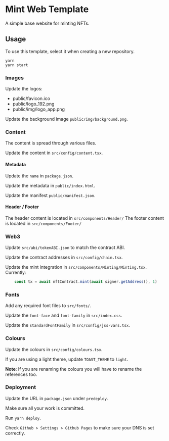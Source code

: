 # Mint Web Template

A simple base website for minting NFTs. 

## Usage

To use this template, select it when creating a new repository.

```
yarn
yarn start
```

### Images

Update the logos:

* public/favicon.ico
* public/logo_192.png
* public/img/logo_app.png

Update the background image `public/img/background.png`.

### Content

The content is spread through various files.

Update the content in `src/config/content.tsx`.

#### Metadata

Update the `name` in `package.json`.

Update the metadata in `public/index.html`.

Update the manifest `public/manifest.json`.


#### Header / Footer

The header content is located in `src/components/Header/`
The footer content is located in `src/components/Footer/`

### Web3

Update `src/abi/tokenABI.json` to match the contract ABI.

Update the contract addresses in `src/config/chain.tsx`.

Update the mint integration in `src/components/Minting/Minting.tsx`.
Currently:

```js
	const tx = await nftContract.mint(await signer.getAddress(), 1)
```

### Fonts

Add any required font files to `src/fonts/`.

Update the `font-face` and `font-family` in `src/index.css`.

Update the `standardFontFamily` in `src/config/jss-vars.tsx`.

### Colours

Update the colours in `src/config/colours.tsx`.

If you are using a light theme, update `TOAST_THEME` to `light`.

**Note**: If you are renaming the colours you will have to rename the references too.

### Deployment

Update the URL in `package.json` under `predeploy`.

Make sure all your work is committed.

Run `yarn deploy`.

Check `Github > Settings > Github Pages` to make sure your DNS is set correctly.
